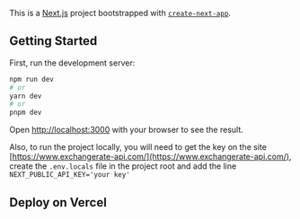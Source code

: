 This is a [Next.js](https://nextjs.org/) project bootstrapped with [`create-next-app`](https://github.com/vercel/next.js/tree/canary/packages/create-next-app).

## Getting Started

First, run the development server:

```bash
npm run dev
# or
yarn dev
# or
pnpm dev
```

Open [http://localhost:3000](http://localhost:3000) with your browser to see the result.

Also, to run the project locally, you will need to get the key on the site [https://www.exchangerate-api.com/](https://www.exchangerate-api.com/), create the `.env.locals` file in the project root and add the line `NEXT_PUBLIC_API_KEY='your key'`

## Deploy on Vercel


